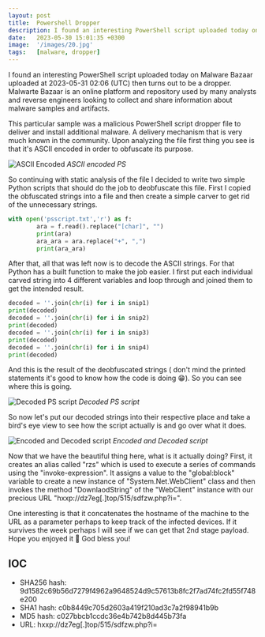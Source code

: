```yaml
---
layout: post
title:  Powershell Dropper
description: I found an interesting PowerShell script uploaded today on Malware Bazaar uploaded at 2023-05-31 02:06 (UTC) then turns out to be a dropper...
date:   2023-05-30 15:01:35 +0300
image:  '/images/20.jpg'
tags:   [malware, dropper]
---
```

I found an interesting PowerShell script uploaded today on Malware Bazaar uploaded at 2023-05-31 02:06 (UTC) then turns out to be a dropper.
Malwarte Bazaar is an online platform and repository used by many analysts and reverse engineers looking to collect and share information about malware samples and artifacts.

This particular sample was a malicious PowerShell script dropper file to deliver and install additional malware. A delivery mechanism that is very much known in the community.
Upon analyzing the file first thing you see is that it's ASCII encoded in order to obfuscate its purpose.

![ASCII Encoded]({{site.baseurl}}/images/20-1.jpg)
*ASCII encoded PS*

So continuing with static analysis of the file I decided to write two simple Python scripts that should do the job to deobfuscate this file. First I copied the obfuscated strings into a file and then create a simple carver to get rid of the unnecessary strings.

``` Python
with open('psscript.txt','r') as f:
        ara = f.read().replace("[char]", "")
        print(ara)
        ara_ara = ara.replace("+", ",")
        print(ara_ara)

```

After that, all that was left now is to decode the ASCII strings. For that Python has a built function to make the job easier. I first put each individual carved string into 4 different variables and loop through and joined them to get the intended result.

```Python 
decoded = ''.join(chr(i) for i in snip1)
print(decoded)
decoded = ''.join(chr(i) for i in snip2)
print(decoded)
decoded = ''.join(chr(i) for i in snip3)
print(decoded)
decoded = ''.join(chr(i) for i in snip4)
print(decoded)

```

And this is the result of the deobfuscated strings ( don't mind the printed statements it's good to know how the code is doing 😁). So you can see where this is going.

![Decoded PS script]({{site.baseurl}}/images/20-2.jpg)
*Decoded PS script*

So now let's put our decoded strings into their respective place and take a bird's eye view to see how the script actually is and go over what it does.

![Encoded and Decoded script]({{site.baseurl}}/images/20-3.jpg)
*Encoded and Decoded script*

Now that we have the beautiful thing here, what is it actually doing?
First, it creates an alias called "rzs" which is used to execute a series of commands using the "invoke-expression". It assigns a value to the "global:block" variable to create a new instance of "System.Net.WebClient" class and then invokes the method "DownlaodString" of the "WebClient" instance with our precious URL "hxxp://dz7eg[.]top/515/sdfzw.php?i=".

One interesting is that it concatenates the hostname of the machine to the URL as a parameter perhaps to keep track of the infected devices.
If it survives the week perhaps I will see if we can get that 2nd stage payload.
Hope you enjoyed it 🙂 God bless you!

## IOC
* SHA256 hash: 9d1582c69b56d7279f4962a9648524d9c57613b8fc2f7ad74fc2fd55f748e200
* SHA1 hash: c0b8449c705d2603a419f210ad3c7a2f98941b9b
* MD5 hash: c027bbcb1ccdc36e4b742b8d445b73fa
* URL: hxxp://dz7eg[.]top/515/sdfzw.php?i=
